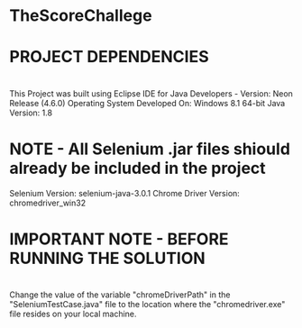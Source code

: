 # TheScoreChallege

#
# PROJECT DEPENDENCIES
#
This Project was built using Eclipse IDE for Java Developers - Version: Neon Release (4.6.0)
Operating System Developed On: Windows 8.1 64-bit
Java Version: 1.8
# NOTE - All Selenium .jar files shiould already be included in the project
Selenium Version: selenium-java-3.0.1 
Chrome Driver Version: chromedriver_win32

#
# IMPORTANT NOTE - BEFORE RUNNING THE SOLUTION
#
Change the value of the variable "chromeDriverPath" in the "SeleniumTestCase.java" file to the location
where the "chromedriver.exe" file resides on your local machine.
